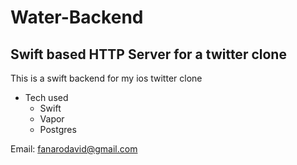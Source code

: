 # Water-Backend
## Swift based HTTP Server for a twitter clone

This is a swift backend for my ios twitter clone

* Tech used
  * Swift
  * Vapor
  * Postgres
  
Email: fanarodavid@gmail.com

